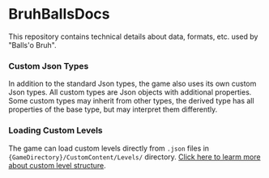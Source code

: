 # BruhBallsDocs
This repository contains technical details about data, formats, etc. used by "Balls'o Bruh".

### Custom Json Types
In addition to the standard Json types, the game also uses its own custom Json types. All custom types are Json objects with additional properties. Some custom types may inherit from other types, the derived type has all properties of the base type, but may interpret them differently.

### Loading Custom Levels
The game can load custom levels directly from `.json` files in `{GameDirectory}/CustomContent/Levels/` directory. [Click here to learm more about custom level structure]().
